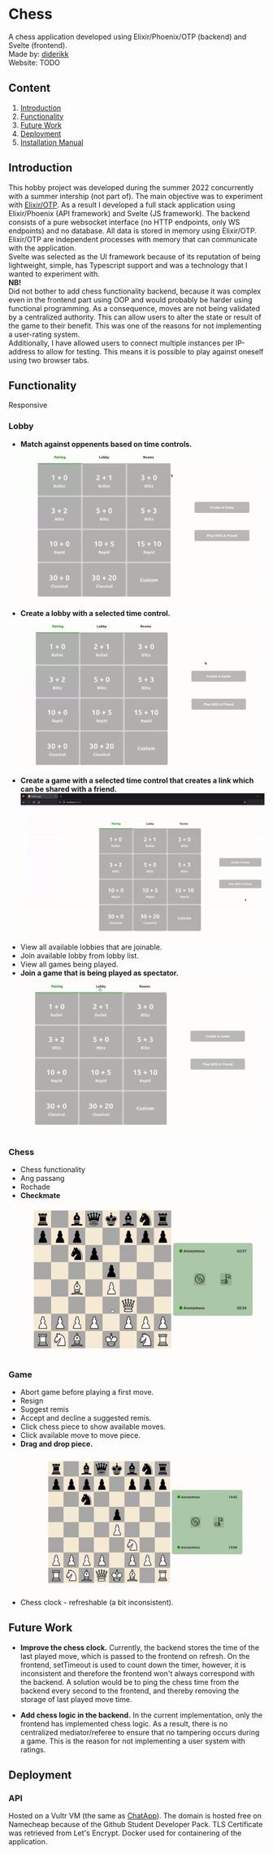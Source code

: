 # Chess
A chess application developed using Elixir/Phoenix/OTP (backend) and Svelte (frontend).   
Made by: [diderikk](https://github.com/diderikk)  
Website: TODO

## Content
1. [Introduction](#introduction)
2. [Functionality](#functionality)
2. [Future Work](#future-work)
3. [Deployment](#deployment)
4. [Installation Manual](#installation-manual)

## Introduction
This hobby project was developed during the summer 2022 concurrently with a summer intership (not part of). The main objective was to experiment with [Elixir/OTP](https://elixir-lang.org/getting-started/mix-otp/genserver.html).
As a result I developed a full stack application using Elixir/Phoenix (API framework) and Svelte (JS framework). 
The backend consists of a pure websocket interface (no HTTP endpoints, only WS endpoints) and no database.
All data is stored in memory using Elixir/OTP. 
Elixir/OTP are independent processes with memory that can communicate with the application.    
Svelte was selected as the UI framework because of its reputation of being lightweight, simple, has Typescript support and was a technology that I wanted to experiment with.    
**NB!**  
 Did not bother to add chess functionality backend, because it was complex even in the frontend part using OOP and would probably be harder using functional programming. As a consequence, moves are not being validated by a centralized authority. This can allow users to alter the state or result of the game to their benefit. This was one of the reasons for not implementing a user-rating system.   
Additionally, I have allowed users to connect multiple instances per IP-address to allow for testing. This means it is possible to play against oneself using two browser tabs. 

## Functionality

Responsive

### Lobby
* **Match against oppenents based on time controls.**
![](./assets/lobby.gif)
* **Create a lobby with a selected time control.**
![](./assets/create.gif)
* **Create a game with a selected time control that creates a link which can be shared with a friend.**
![](./assets/link.gif)
* View all available lobbies that are joinable.
* Join available lobby from lobby list.
* View all games being played.
* **Join a game that is being played as spectator.**
![](./assets/spectate.gif)

### Chess
* Chess functionality
* Ang passang
* Rochade
* **Checkmate**
![](./assets/checkmate.gif)

### Game
* Abort game before playing a first move.
* Resign
* Suggest remis
* Accept and decline a suggested remis. 
* Click chess piece to show available moves.
* Click available move to move piece.
* **Drag and drop piece.**
![](./assets/dragdrop.gif)
* Chess clock - refreshable (a bit inconsistent).


## Future Work
* **Improve the chess clock.** Currently, the backend stores the time of the last played move, which is passed to the frontend on refresh. On the frontend, setTimeout is used to count down the timer, however, it is inconsistent and therefore the frontend won't always correspond with the backend. A solution would be to ping the chess time from the backend every second to the frontend, and thereby removing the storage of last played move time. 

* **Add chess logic in the backend.** In the current implementation, only the frontend has implemented chess logic. As a result, there is no centralized mediator/referee to ensure that no tampering occurs during a game. This is the reason for not implementing a user system with ratings. 



## Deployment

### API
Hosted on a Vultr VM (the same as [ChatApp](https://github.com/diderikk/SimpleChatApp)). The domain is hosted free on Namecheap because of the Github Student Developer Pack. TLS Certificate was retrieved from Let's Encrypt. Docker used for containering of the application. 